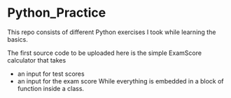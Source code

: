 # Python_Practice
This repo consists of different Python exercises I took while learning the basics.

The first source code to be uploaded here is the simple ExamScore calculator that takes
- an input for test scores
- an input for the exam score
While everything is embedded in a block of function inside a class.
